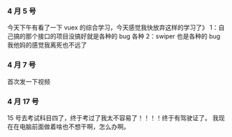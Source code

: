 ### 4 月 5 号

今天下午有看了一下 vuex 的综合学习，今天感觉我快放弃这样的学习了》
1：自己搞的那个接口的项目没搞好就是各种的 bug 各种
2：swiper 也是各种的 bug
我他妈的感觉我离死也不远了

### 4 月 7 号

首次发一下视频

### 4 月 17 号

15 号去考试科目四了，终于考过了我太不容易了！！！！终于有驾驶证了。
我现在在电脑前面做着啥也不想干啊，怎么办啊。

